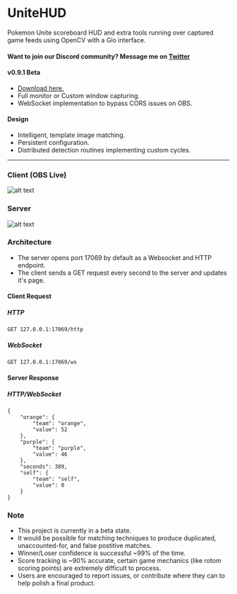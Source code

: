 # UniteHUD
Pokemon Unite scoreboard HUD and extra tools running over captured game feeds using OpenCV with a Gio interface.

#### Want to join our Discord community? Message me on [Twitter](https://twitter.com/pidgy_)

#### v0.9.1 Beta
- [Download here.](https://github.com/pidgy/unitehud/releases/download/v0.9.1-beta/UniteHUD_0.9_Installer.exe)
- Full monitor or Custom window capturing.
- WebSocket implementation to bypass CORS issues on OBS.

#### Design
- Intelligent, template image matching.
- Persistent configuration.
- Distributed detection routines implementing custom cycles.

----

### Client (OBS Live)
![alt text](https://github.com/pidgy/unite/blob/master/data/client.gif "Client")

### Server
![alt text](https://i.imgur.com/X9T7vpH.png "server")

### Architecture

- The server opens port 17069 by default as a Websocket and HTTP endpoint. 
- The client sends a GET request every second to the server and updates it's page.

#### Client Request
##### HTTP
```
GET 127.0.0.1:17069/http
```
##### WebSocket
```
GET 127.0.0.1:17069/ws
```

#### Server Response
##### HTTP/WebSocket
```
{
    "orange": {
        "team": "orange",
        "value": 52
    },
    "purple": {
        "team": "purple",
        "value": 46
    },
    "seconds": 389,
    "self": {
        "team": "self",
        "value": 0
    }
}
```

### Note
- This project is currently in a beta state. 
- It would be possible for matching techniques to produce duplicated, unaccounted-for, and false postitive matches.
- Winner/Loser confidence is successful ~99% of the time.
- Score tracking is ~90% accurate, certain game mechanics (like rotom scoring points) are extremely difficult to process.
- Users are encouraged to report issues, or contribute where they can to help polish a final product.

